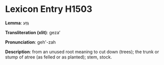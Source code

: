 # Lexicon Entry H1503

**Lemma**: גֶּזַע

**Transliteration (xlit)**: gezaʻ

**Pronunciation**: geh'-zah

**Description**:
from an unused root meaning to cut down (trees); the trunk or stump of atree (as felled or as planted); stem, stock.
